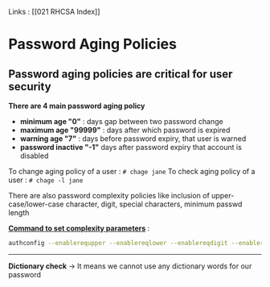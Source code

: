 Links : [[021 RHCSA Index]]

# Password Aging Policies

## Password aging policies are critical for user security

**There are 4 main password aging policy**
- **minimum age "0"** : days gap between two password change
- **maximum age "99999"** : days after which password is expired
- **warning age "7"** : days before password expiry, that user is warned
- **password inactive "-1"** days after password expiry that account is disabled

To change aging policy of a user :
`# chage jane`
To check aging policy of a user :
`# chage -l jane`

There are also password complexity policies like inclusion of upper-case/lower-case character, digit, special characters, minimum passwd length 

<u>**Command to set complexity parameters**</u> :
```bash
authconfig --enablerequpper --enablereqlower --enablereqdigit --enablereqother --passminlen=8 --update
```
---
**Dictionary check** &rarr; It means we cannot use any dictionary words for our password